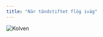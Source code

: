 ```yaml
---
title: "När tändstiftet flög iväg"
---
```



![Kolven](/denbestesachsen/assets/images/motor/cylinder-kolv.png)
